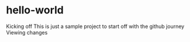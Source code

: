 # hello-world
Kicking off 
This is just a sample project to start off with the github journey
Viewing changes
